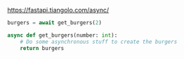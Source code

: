 https://fastapi.tiangolo.com/async/

```python
burgers = await get_burgers(2)

async def get_burgers(number: int):
    # Do some asynchronous stuff to create the burgers
    return burgers
```
